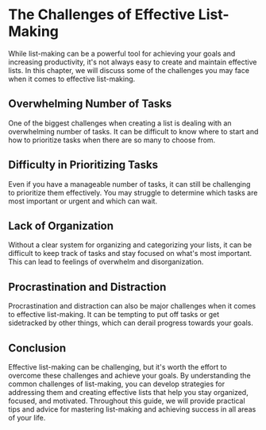 The Challenges of Effective List-Making
=====================================================

While list-making can be a powerful tool for achieving your goals and increasing productivity, it's not always easy to create and maintain effective lists. In this chapter, we will discuss some of the challenges you may face when it comes to effective list-making.

Overwhelming Number of Tasks
----------------------------

One of the biggest challenges when creating a list is dealing with an overwhelming number of tasks. It can be difficult to know where to start and how to prioritize tasks when there are so many to choose from.

Difficulty in Prioritizing Tasks
--------------------------------

Even if you have a manageable number of tasks, it can still be challenging to prioritize them effectively. You may struggle to determine which tasks are most important or urgent and which can wait.

Lack of Organization
--------------------

Without a clear system for organizing and categorizing your lists, it can be difficult to keep track of tasks and stay focused on what's most important. This can lead to feelings of overwhelm and disorganization.

Procrastination and Distraction
-------------------------------

Procrastination and distraction can also be major challenges when it comes to effective list-making. It can be tempting to put off tasks or get sidetracked by other things, which can derail progress towards your goals.

Conclusion
----------

Effective list-making can be challenging, but it's worth the effort to overcome these challenges and achieve your goals. By understanding the common challenges of list-making, you can develop strategies for addressing them and creating effective lists that help you stay organized, focused, and motivated. Throughout this guide, we will provide practical tips and advice for mastering list-making and achieving success in all areas of your life.


